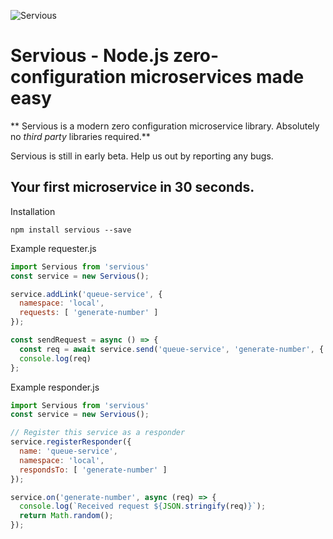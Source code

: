 ![Servious](https://i.ibb.co/vZSVPb6/Selection-005.png)

Servious - Node.js zero-configuration microservices made easy
===

** Servious is a modern zero configuration microservice library. Absolutely no _third party_ libraries required.**

Servious is still in early beta. Help us out by reporting any bugs.


Your first microservice in 30 seconds.
----

Installation
```
npm install servious --save
```

Example requester.js
```js
import Servious from 'servious'
const service = new Servious();

service.addLink('queue-service', {
  namespace: 'local',
  requests: [ 'generate-number' ]
});

const sendRequest = async () => {
  const req = await service.send('queue-service', 'generate-number', { payload: {} });
  console.log(req)
};
```

Example responder.js
```js
import Servious from 'servious'
const service = new Servious();

// Register this service as a responder
service.registerResponder({
  name: 'queue-service',
  namespace: 'local',
  respondsTo: [ 'generate-number' ]
});

service.on('generate-number', async (req) => {
  console.log(`Received request ${JSON.stringify(req)}`);
  return Math.random();
});
```
